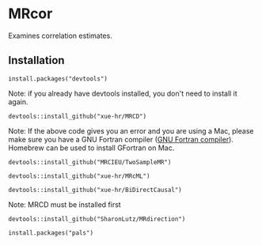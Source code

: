 # MRcor
Examines correlation estimates.

## Installation
```
install.packages("devtools")
```
Note: if you already have devtools installed, you don't need to install it again.

```
devtools::install_github("xue-hr/MRCD")
```
Note: If the above code gives you an error and you are using a Mac, please make sure you have a GNU Fortran compiler ([GNU Fortran compiler](https://mac.r-project.org/tools/)). Homebrew can be used to install GFortran on Mac.
```
devtools::install_github("MRCIEU/TwoSampleMR")
```

```
devtools::install_github("xue-hr/MRcML")
```

```
devtools::install_github("xue-hr/BiDirectCausal")
```
Note: MRCD must be installed first

```
devtools::install_github("SharonLutz/MRdirection")
```

```
install.packages("pals")
```
